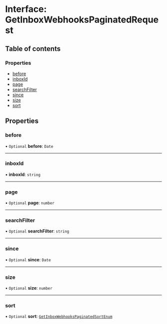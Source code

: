 # Interface: GetInboxWebhooksPaginatedRequest

## Table of contents

### Properties

- [before](GetInboxWebhooksPaginatedRequest.md#before)
- [inboxId](GetInboxWebhooksPaginatedRequest.md#inboxid)
- [page](GetInboxWebhooksPaginatedRequest.md#page)
- [searchFilter](GetInboxWebhooksPaginatedRequest.md#searchfilter)
- [since](GetInboxWebhooksPaginatedRequest.md#since)
- [size](GetInboxWebhooksPaginatedRequest.md#size)
- [sort](GetInboxWebhooksPaginatedRequest.md#sort)

## Properties

### <a id="before" name="before"></a> before

• `Optional` **before**: `Date`

___

### <a id="inboxid" name="inboxid"></a> inboxId

• **inboxId**: `string`

___

### <a id="page" name="page"></a> page

• `Optional` **page**: `number`

___

### <a id="searchfilter" name="searchfilter"></a> searchFilter

• `Optional` **searchFilter**: `string`

___

### <a id="since" name="since"></a> since

• `Optional` **since**: `Date`

___

### <a id="size" name="size"></a> size

• `Optional` **size**: `number`

___

### <a id="sort" name="sort"></a> sort

• `Optional` **sort**: [`GetInboxWebhooksPaginatedSortEnum`](../enums/GetInboxWebhooksPaginatedSortEnum.md)
